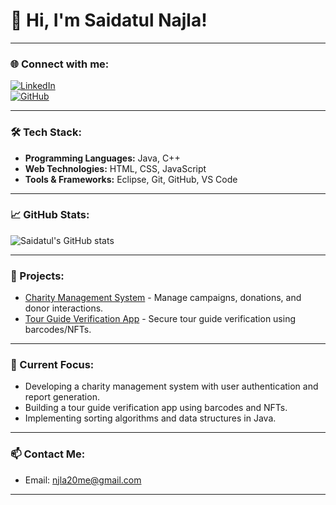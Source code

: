 # 👋 Hi, I'm Saidatul Najla!


---

### 🌐 Connect with me:
[![LinkedIn](https://img.shields.io/badge/LinkedIn-blue?style=for-the-badge&logo=linkedin)](https://www.linkedin.com/in/saidatul-najla)  
[![GitHub](https://img.shields.io/badge/GitHub-black?style=for-the-badge&logo=github)](https://github.com/lalamcchickenzie)

---

### 🛠️ Tech Stack:
- **Programming Languages:** Java, C++ 
- **Web Technologies:** HTML, CSS, JavaScript  
- **Tools & Frameworks:** Eclipse, Git, GitHub, VS Code  

---

### 📈 GitHub Stats:
![Saidatul's GitHub stats](https://github-readme-stats.vercel.app/api?username=lalamcchickenzie&show_icons=true&theme=radical)  

---

### 🚀 Projects:
- [Charity Management System](https://github.com/lalamcchickenzie/CharityManagementSystem) - Manage campaigns, donations, and donor interactions.
- [Tour Guide Verification App](https://github.com/lalamcchickenzie/TourGuideVerification) - Secure tour guide verification using barcodes/NFTs.
---

### 🎯 Current Focus:
- Developing a charity management system with user authentication and report generation.  
- Building a tour guide verification app using barcodes and NFTs.  
- Implementing sorting algorithms and data structures in Java.

---

### 📫 Contact Me:
- Email: njla20me@gmail.com


---

